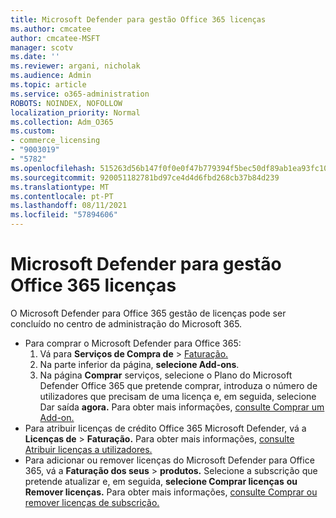 ```yaml
---
title: Microsoft Defender para gestão Office 365 licenças
ms.author: cmcatee
author: cmcatee-MSFT
manager: scotv
ms.date: ''
ms.reviewer: argani, nicholak
ms.audience: Admin
ms.topic: article
ms.service: o365-administration
ROBOTS: NOINDEX, NOFOLLOW
localization_priority: Normal
ms.collection: Adm_O365
ms.custom:
- commerce_licensing
- "9003019"
- "5782"
ms.openlocfilehash: 515263d56b147f0f0e0f47b779394f5bec50df89ab1ea93fc1042384270a2ba3
ms.sourcegitcommit: 920051182781bd97ce4d4d6fbd268cb37b84d239
ms.translationtype: MT
ms.contentlocale: pt-PT
ms.lasthandoff: 08/11/2021
ms.locfileid: "57894606"
---
```

# <a name="microsoft-defender-for-office-365-license-management"></a>Microsoft Defender para gestão Office 365 licenças

O Microsoft Defender para Office 365 gestão de licenças pode ser concluído no centro de administração do Microsoft 365.

- Para comprar o Microsoft Defender para Office 365:
    1. Vá para **Serviços de Compra de**  >  [Faturação.](https://go.microsoft.com/fwlink/p/?linkid=868433)
    2. Na parte inferior da página, **selecione Add-ons**.
    3. Na página **Comprar** serviços, selecione o Plano do Microsoft Defender Office 365 que pretende comprar, introduza o número de utilizadores que precisam de uma licença e, em seguida, selecione Dar saída **agora.** Para obter mais informações, [consulte Comprar um Add-on.](https://docs.microsoft.com/microsoft-365/commerce/buy-or-edit-an-add-on)
- Para atribuir licenças de crédito Office 365 Microsoft Defender, vá a **Licenças de**  >  **Faturação.** Para obter mais informações, [consulte Atribuir licenças a utilizadores.](https://docs.microsoft.com/microsoft-365/admin/manage/assign-licenses-to-users)
- Para adicionar ou remover licenças do Microsoft Defender para Office 365, vá a **Faturação dos seus**  >  **produtos.** Selecione a subscrição que pretende atualizar e, em seguida, **selecione Comprar licenças** **ou Remover licenças.** Para obter mais informações, [consulte Comprar ou remover licenças de subscrição.](https://docs.microsoft.com/microsoft-365/commerce/licenses/buy-licenses)